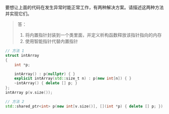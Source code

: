 要想让上面的代码在发生异常时能正常工作，有两种解决方案。请描述这两种方法并实现它们。

> 答：
>
> 1. 将内置指针封装到一个类里面，并定义析构函数释放该指针指向的内存
> 2. 使用智能指针代替内置指针

```cpp
// 方法 1
struct intArray
{
    int *p;

    intArray() : p(nullptr) { }
    explicit intArray(std::size_t n) : p(new int[n]) { }
    ~intArray() { delete [] p; }
};
intArray p(v.size());

// 方法 2
std::shared_ptr<int> p(new int[v.size()], [](int *p) { delete [] p; });
```
